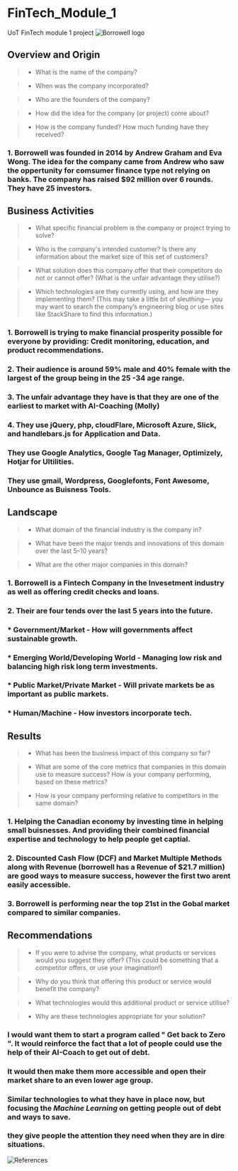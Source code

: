 # FinTech_Module_1
UoT FinTech module 1 project
![Borrowell logo]("C:\Users\scott\OneDrive\Documents\GitHub\FinTech_Module_1\pictures\borrowell.jpg")
## Overview and Origin

> * What is the name of the company?

> * When was the company incorporated?

> * Who are the founders of the company?

> * How did the idea for the company (or project) come about?

> * How is the company funded? How much funding have they received?

### 1. Borrowell was founded in 2014 by Andrew Graham and Eva Wong. The idea for the company came from Andrew who saw the oppertunity for comsumer finance type not relying on banks. The company has raised $92 million over 6 rounds. They have 25 investors.

## Business Activities

> * What specific financial problem is the company or project trying to solve?

> * Who is the company's intended customer?  Is there any information about the market size of this set of customers?

> * What solution does this company offer that their competitors do not or cannot offer? (What is the unfair advantage they utilise?)

> * Which technologies are they currently using, and how are they implementing them? (This may take a little bit of sleuthing–– you may want to search the company’s engineering blog or use sites like StackShare to find this information.)

### 1. Borrowell is trying to make financial prosperity possible for everyone by providing: Credit monitoring, education, and product recommendations.
### 2. Their audience is around 59% male and 40% female with the largest of the group being in the 25 -34 age range.
### 3. The unfair advantage they have is that they are one of the earliest to market with AI-Coaching (**Molly**) 
### 4. They use jQuery, php, cloudFlare, Microsoft Azure, Slick, and handlebars.js for Application and Data.
###    They use Google Analytics, Google Tag Manager, Optimizely, Hotjar for Ultilities.
###    They use gmail, Wordpress, Googlefonts, Font Awesome, Unbounce as Buisness Tools.

## Landscape

> * What domain of the financial industry is the company in?

> * What have been the major trends and innovations of this domain over the last 5–10 years?

> * What are the other major companies in this domain?

### 1. Borrowell is a Fintech Company in the Invesetment industry as well as offering credit checks and loans.
### 2. Their are four tends over the last 5 years into the future.
###  * Government/Market - How will governments affect sustainable growth.
###  * Emerging World/Developing World - Managing low risk and balancing high risk long term investments.
###  * Public Market/Private Market - Will private markets be as important as public markets. 
###  * Human/Machine - How investors incorporate tech.

## Results

> * What has been the business impact of this company so far?

> * What are some of the core metrics that companies in this domain use to measure success? How is your company performing, based on these metrics?

> * How is your company performing relative to competitors in the same domain?

### 1. Helping the Canadian economy by investing time in helping small buisnesses. And providing their combined financial expertise and technology to help people get captial.
### 2. Discounted Cash Flow (DCF) and Market Multiple Methods along with Revenue (borrowell has a Revenue of $21.7 million) are good ways to measure success, however the first two arent easily accessible.
### 3. Borrowell is performing near the top 21st in the Gobal market compared to similar companies.


## Recommendations

> * If you were to advise the company, what products or services would you suggest they offer? (This could be something that a competitor offers, or use your imagination!)

> * Why do you think that offering this product or service would benefit the company?

> * What technologies would this additional product or service utilise?

> * Why are these technologies appropriate for your solution?
### I would want them to start a program called " Get back to Zero ". It would reinforce the fact that a lot of people could use the help of their AI-Coach to get out of debt.
### It would then make them more accessible and open their market share to an even lower age group.
### Similar technologies to what they have in place now, but focusing the *Machine Learning* on getting people out of debt and ways to save.
### they give people the attention they need when they are in dire situations.


![References]([C:\Users\scott\OneDrive\Documents\GitHub\FinTech_Module_1\references.ipynb](https://github.com/ScottyCodeman/FinTech_Module_1/blob/main/references/references.ipynb))
